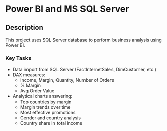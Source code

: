 # Power BI and MS SQL Server 

## Description

This project uses  SQL Server database to perform business analysis using Power BI.

### Key Tasks

- Data import from SQL Server (FactInternetSales, DimCustomer, etc.)
- DAX measures:
  - Income, Margin, Quantity, Number of Orders
  - % Margin
  - Avg Order Value
- Analytical charts answering:
  - Top countries by margin
  - Margin trends over time
  - Most effective promotions
  - Gender and country analysis
  - Country share in total income

